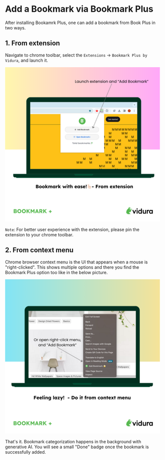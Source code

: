 # Add a Bookmark via Bookmark Plus

After installing Bookamrk Plus, one can add a bookmark from Book Plus in two ways.

## 1. From extension

Navigate to chrome toolbar, select the `Extensions` -> `Bookmark Plus by Vidura`, and launch it. 

![Alt text](./launch-1.png)


`Note`: For better user experience with the extension, please pin the extension to your chrome toolbar.

## 2. From context menu

Chrome browser context menu is the UI that appears when a mouse is "right-clicked". This shows multiple options and there you find the Bookmark Plus option too like in the below picture.

![Alt text](./launch-2.png)

That's it. Bookmark categorization happens in the background with generative AI. You will see a small "Done" badge once the bookmark is successfully added.
